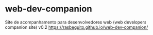 # web-dev-companion
Site de acompanhamento para desenvolvedores web (web developers companion site) v0.2
https://rasbeguito.github.io/web-dev-companion/
